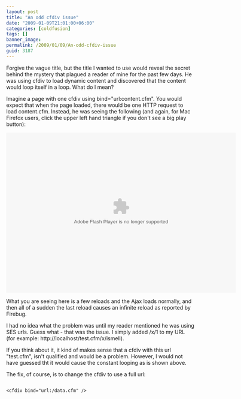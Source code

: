 ```yaml
---
layout: post
title: "An odd cfdiv issue"
date: "2009-01-09T21:01:00+06:00"
categories: [coldfusion]
tags: []
banner_image: 
permalink: /2009/01/09/An-odd-cfdiv-issue
guid: 3187
---
```


Forgive the vague title, but the title I wanted to use would reveal the secret behind the mystery that plagued a reader of mine for the past few days. He was using cfdiv to load dynamic content and discovered that the content would loop itself in a loop. What do I mean?
<!--more-->
Imagine a page with one cfdiv using bind="url:content.cfm". You would expect that when the page loaded, there would be one HTTP request to load content.cfm. Instead, he was seeing the following (and again, for Mac Firefox users, click the upper left hand triangle if you don't see a big play button):

<object classid="clsid:D27CDB6E-AE6D-11cf-96B8-444553540000" width="614" height="427"> <param name="movie" value="http://content.screencast.com/users/jedimaster/folders/Jing/media/aa4cf1ea-0fa4-4558-9c65-1ab44a3c794c/bootstrap.swf"></param> <param name="quality" value="high"></param> <param name="bgcolor" value="#FFFFFF"></param> <param name="flashVars" value="thumb=http://content.screencast.com/users/jedimaster/folders/Jing/media/aa4cf1ea-0fa4-4558-9c65-1ab44a3c794c/FirstFrame.jpg&width=614&height=427&content=http://content.screencast.com/users/jedimaster/folders/Jing/media/aa4cf1ea-0fa4-4558-9c65-1ab44a3c794c/00000002.swf"></param> <param name="allowFullScreen" value="true"></param> <param name="scale" value="showall"></param> <param name="allowScriptAccess" value="always"></param> <param name="base" value="http://content.screencast.com/users/jedimaster/folders/Jing/media/aa4cf1ea-0fa4-4558-9c65-1ab44a3c794c/"></param> <embed src="http://content.screencast.com/users/jedimaster/folders/Jing/media/aa4cf1ea-0fa4-4558-9c65-1ab44a3c794c/bootstrap.swf" quality="high" bgcolor="#FFFFFF" width="614" height="427" type="application/x-shockwave-flash" allowScriptAccess="always" flashVars="thumb=http://content.screencast.com/users/jedimaster/folders/Jing/media/aa4cf1ea-0fa4-4558-9c65-1ab44a3c794c/FirstFrame.jpg&width=614&height=427&content=http://content.screencast.com/users/jedimaster/folders/Jing/media/aa4cf1ea-0fa4-4558-9c65-1ab44a3c794c/00000002.swf" allowFullScreen="true" base="http://content.screencast.com/users/jedimaster/folders/Jing/media/aa4cf1ea-0fa4-4558-9c65-1ab44a3c794c/" scale="showall"></embed> </object>

What you are seeing here is a few reloads and the Ajax loads normally, and then all of a sudden the last reload causes an infinite reload as reported by Firebug.

I had no idea what the problem was until my reader mentioned he was using SES urls. Guess what - that was the issue. I simply added /x/1 to my URL (for example: http://localhost/test.cfm/x/ismell). 

If you think about it, it kind of makes sense that a cfdiv with this url "test.cfm", isn't qualified and would be a problem. However, I would not have guessed tht it would cause the constant looping as is shown above.

The fix, of course, is to change the cfdiv to use a full url:

<code>
&lt;cfdiv bind="url:/data.cfm" /&gt;
</code>